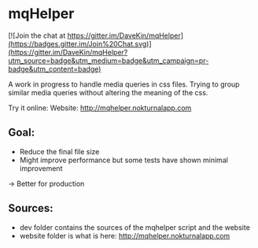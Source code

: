 mqHelper
========

[![Join the chat at https://gitter.im/DaveKin/mqHelper](https://badges.gitter.im/Join%20Chat.svg)](https://gitter.im/DaveKin/mqHelper?utm_source=badge&utm_medium=badge&utm_campaign=pr-badge&utm_content=badge)

A work in progress to handle media queries in css files. 
Trying to group similar media queries without altering the meaning of the css.

Try it online:
Website: http://mqhelper.nokturnalapp.com

Goal:
-----

* Reduce the final file size
* Might improve performance but some tests have shown minimal improvement

-> Better for production


Sources:
--------

* dev folder contains the sources of the mqhelper script and the website
* website folder is what is here: http://mqhelper.nokturnalapp.com

